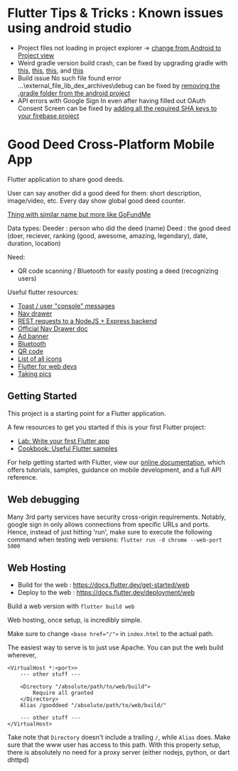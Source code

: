 # Flutter Tips & Tricks : Known issues using android studio
- Project files not loading in project explorer -> [change from Android to Project view](https://github.com/flutter/flutter-intellij/issues/4806)
- Weird gradle version build crash, can be fixed by upgrading gradle with [this](https://www.google.com/search?q=flutter+upgrade+gradle+version), [this](https://medium.com/flutter-community/managing-packages-in-flutter-6018cecaf3a7), [this](https://www.reddit.com/r/Flutter/comments/dlluyj/update_gradle/), and [this](https://stackoverflow.com/questions/58505199/is-there-any-way-to-create-a-new-flutter-project-with-upgraded-gradle-version)
- Build issue No such file found error ...\external_file_lib_dex_archives\debug  can be fixed by [removing the .gradle folder from the android project](https://github.com/facebook/react-native/issues/28954)
- API errors with Google Sign In even after having filled out OAuth Consent Screen can be fixed by [adding all the required SHA keys to your firebase project](https://github.com/flutter/flutter/issues/56235#issuecomment-780786422)

# Good Deed Cross-Platform Mobile App

Flutter application to share good deeds. 

User can say another did a good deed for them: short description, image/video, etc. Every day show global good deed counter.

[Thing with similar name but more like GoFundMe](https://www.goodeed.com/)

Data types:
Deeder : person who did the deed (name)
Deed   : the good deed (doer, reciever, ranking (good, awesome, amazing, legendary), date, duration, location)

Need:
- QR code scanning / Bluetooth for easily posting a deed (recognizing users)

Useful flutter resources:
- [Toast / user "console" messages](https://flutter.dev/docs/release/breaking-changes/scaffold-messenger)
- [Nav drawer](https://medium.com/flutter-community/flutter-vi-navigation-drawer-flutter-1-0-3a05e09b0db9)
- [REST requests to a NodeJS + Express backend](https://carmine.dev/posts/multipartpost/)
- [Official Nav Drawer doc](https://flutter.dev/docs/cookbook/design/drawer)
- [Ad banner](https://codelabs.developers.google.com/codelabs/admob-ads-in-flutter#0)
- [Bluetooth](https://blog.kuzzle.io/communicate-through-ble-using-flutter)
- [QR code](https://pub.dev/packages/qrscan)
- [List of all icons](https://api.flutter.dev/flutter/material/Icons-class.html)
- [Flutter for web devs](https://flutter.dev/docs/get-started/flutter-for/web-devs)
- [Taking pics](https://flutter.dev/docs/cookbook/plugins/picture-using-camera)

## Getting Started

This project is a starting point for a Flutter application.

A few resources to get you started if this is your first Flutter project:

- [Lab: Write your first Flutter app](https://flutter.dev/docs/get-started/codelab)
- [Cookbook: Useful Flutter samples](https://flutter.dev/docs/cookbook)

For help getting started with Flutter, view our
[online documentation](https://flutter.dev/docs), which offers tutorials,
samples, guidance on mobile development, and a full API reference.

## Web debugging
Many 3rd party services have security cross-origin requirements. Notably, google sign in only allows connections from specific URLs and ports.
Hence, instead of just hitting 'run', make sure to execute the following command when testing web versions:
`flutter run -d chrome --web-port 5000`

## Web Hosting
- Build for the web : https://docs.flutter.dev/get-started/web
- Deploy to the web : https://docs.flutter.dev/deployment/web

Build a web version with `flutter build web`

Web hosting, once setup, is incredibly simple.

Make sure to change `<base href="/">` in `index.html` to the actual path.

The easiest way to serve is to just use Apache. You can put the web build wherever, 
```
<VirtualHost *:<port>>
    --- other stuff ---

    <Directory "/absolute/path/to/web/build">
		Require all granted
	</Directory>
	Alias /gooddeed "/absolute/path/to/web/build/"

    --- other stuff ---
</VirtualHost>
```
Take note that `Directory` doesn't include a trailing `/`, while `Alias` does.
Make sure that the www user has access to this path.
With this properly setup, there is absolutely no need for a proxy server (either nodejs, python, or dart dhttpd)